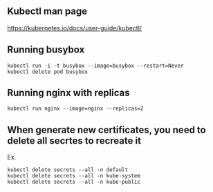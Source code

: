 ## Kubectl man page 
https://kubernetes.io/docs/user-guide/kubectl/

## Running busybox
```
kubectl run -i -t busybox --image=busybox --restart=Never
kubectl delete pod busybox
```` 
## Running nginx with replicas
```
kubectl run nginx --image=nginx --replicas=2
```
## When generate new certificates, you need to delete all secrtes to recreate it
Ex.
```
kubectl delete secrets --all -n default
kubectl delete secrets --all -n kube-system
kubectl delete secrets --all -n kube-public
```
